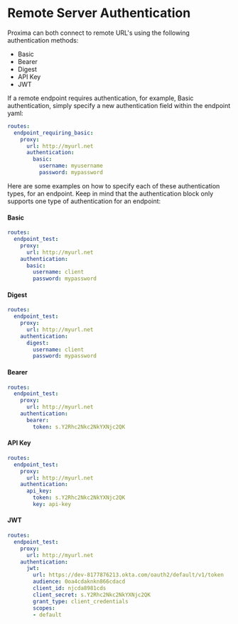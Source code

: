 # Remote Server Authentication

Proxima can both connect to remote URL's using the following authentication methods:

- Basic  
- Bearer  
- Digest
- API Key
- JWT

If a remote endpoint requires authentication, for example, Basic authentication, simply specify a new authentication field within the endpoint yaml:

```yaml
routes:
  endpoint_requiring_basic:
    proxy:
      url: http://myurl.net
      authentication:
        basic:
          username: myusername
          password: mypassword
```

Here are some examples on how to specify each of these authentication types, for an endpoint. Keep in mind that the authentication block only supports one type of authentication for an endpoint:

#### Basic

```yaml
routes:
  endpoint_test:
    proxy:
      url: http://myurl.net
    authentication:
      basic:
        username: client
        password: mypassword
```

#### Digest

```yaml
routes:
  endpoint_test:
    proxy:
      url: http://myurl.net
    authentication:
      digest:
        username: client
        password: mypassword
```

#### Bearer

```yaml
routes:
  endpoint_test:
    proxy:
      url: http://myurl.net
    authentication:
      bearer:
        token: s.Y2Rhc2Nkc2NkYXNjc2QK
```

#### API Key

```yaml
routes:
  endpoint_test:
    proxy:
      url: http://myurl.net
    authentication:
      api_key:
        token: s.Y2Rhc2Nkc2NkYXNjc2QK
        key: api-key
```

#### JWT

```yaml
routes:
  endpoint_test:
    proxy:
      url: http://myurl.net
    authentication:
      jwt:
        url: https://dev-8177876213.okta.com/oauth2/default/v1/token
        audience: 0oa4cdaknkn866cdacd
        client_id: njcda8981cds
        client_secret: s.Y2Rhc2Nkc2NkYXNjc2QK
        grant_type: client_credentials
        scopes: 
        - default
```

